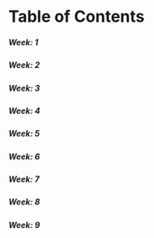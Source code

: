 

# Table of Contents 

#####  Week: 1
#####  Week: 2
#####  Week: 3
#####  Week: 4
#####  Week: 5
#####  Week: 6
#####  Week: 7
#####  Week: 8
#####  Week: 9
